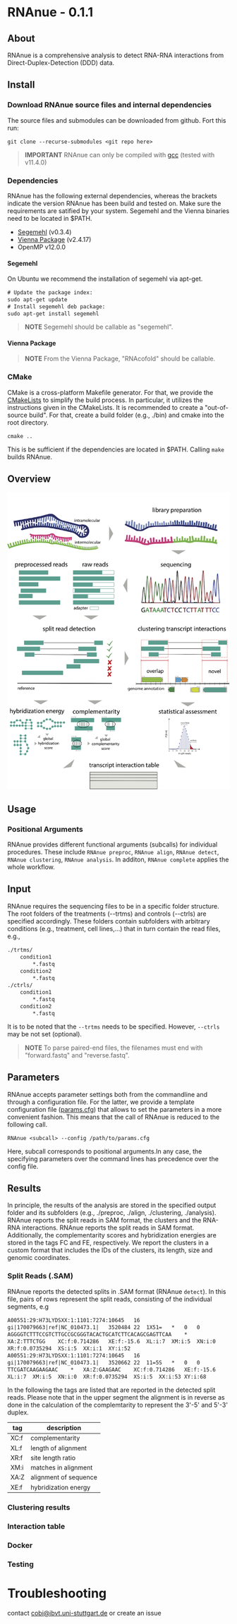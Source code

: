 # RNAnue - 0.1.1

## About
RNAnue is a comprehensive analysis to detect RNA-RNA interactions from Direct-Duplex-Detection (DDD) data.

## Install
### Download RNAnue source files and internal dependencies
The source files and submodules can be downloaded from github.
Fort this run:
```
git clone --recurse-submodules <git repo here>
```

> **IMPORTANT**  RNAnue can only be compiled with [gcc](https://gcc.gnu.org) (tested with v11.4.0)

### Dependencies
RNAnue has the following external dependencies, whereas the brackets indicate the version RNAnue has 
been build and tested on. Make sure the requirements are satified by your system.
Segemehl and the Vienna binaries need to be located in $PATH.

* [Segemehl](http://www.bioinf.uni-leipzig.de/Software/segemehl/) (v0.3.4)
* [Vienna Package](https://www.tbi.univie.ac.at/RNA/#binary_packages) (v2.4.17)
* OpenMP v12.0.0

#### Segemehl
On Ubuntu we recommend the installation of segemehl via apt-get.
``` 
# Update the package index:
sudo apt-get update
# Install segemehl deb package:
sudo apt-get install segemehl
```

> **NOTE**  Segemehl should be callable as "segemehl".

#### Vienna Package

> **NOTE**  From the Vienna Package, "RNAcofold" should be callable.

### CMake 
CMake is a cross-platform Makefile generator. For that, we provide the [CMakeLists](./source/CMakeLists.txt) 
to simplify the build process. In particular, it utilizes the instructions given in the CMakeLists.
It is recommended to create a "out-of-source build". For that, create a build folder (e.g., ./bin)
and cmake into the root directory.
```
cmake ..
```
This is be sufficient if the dependencies are located in $PATH. Calling `make` builds RNAnue. 

## Overview

![Principle](principle.png)

## Usage

### Positional Arguments
RNAnue provides different functional arguments (subcalls) for individual procedures. These include `RNAnue preproc`, 
`RNAnue align`, `RNAnue detect`, `RNAnue clustering`, `RNAnue analysis`. In additon, `RNAnue complete` applies the whole workflow.

## Input
RNAnue requires the sequencing files to be in a specific folder structure. The root folders of the 
treatments (--trtms) and controls (--ctrls) are specified accordingly. These folders contain subfolders
with arbitrary conditions (e.g., treatment, cell lines,...) that in turn contain the read files, e.g.,

```
./trtms/
    condition1
        *.fastq
    condition2
        *.fastq
./ctrls/
    condition1
        *.fastq
    condition2
        *.fastq
```
It is to be noted that the `--trtms` needs to be specified. However, `--ctrls` may be not set (optional).

> **NOTE**  To parse paired-end files, the filenames must end with "forward.fastq" and "reverse.fastq".

## Parameters
RNAnue accepts parameter settings both from the commandline and through a configuration file.
For the latter, we provide a template configuration file ([params.cfg](./example/params.cfg)) that
allows to set the parameters in a more convenient fashion. This means that the call of RNAnue 
is reduced to the following call. 
```
RNAnue <subcall> --config /path/to/params.cfg
```
Here, subcall corresponds to positional arguments.In any case, the specifying parameters over the command lines has 
precedence over the config file.

## Results

In principle, the results of the analysis are stored in the specified output folder and its subfolders
(e.g., ./preproc, ./align, ./clustering, ./analysis). RNAnue reports the split reads in SAM format, the clusters
and the RNA-RNA interactions. RNAnue reports the split reads in SAM format. Additionally, the complementarity 
scores and hybridization energies are stored in the tags FC and FE, respectively. We report the clusters in a
custom format that includes the IDs of the clusters, its length, size and genomic coordinates.

### Split Reads (.SAM)

RNAnue reports the detected splits in .SAM format (RNAnue `detect`). In this file, pairs of rows represent the
split reads, consisting of the individual segments, e.g
```
A00551:29:H73LYDSXX:1:1101:7274:10645	16	gi|170079663|ref|NC_010473.1|	3520484	22	1X51=	*	0	0	AGGGGTCTTTCCGTCTTGCCGCGGGTACACTGCATCTTCACAGCGAGTTCAA	*	XA:Z:TTTCTGG	XC:f:0.714286	XE:f:-15.6	XL:i:7	XM:i:5	XN:i:0	XR:f:0.0735294	XS:i:5	XX:i:1	XY:i:52
A00551:29:H73LYDSXX:1:1101:7274:10645	16	gi|170079663|ref|NC_010473.1|	3520662	22	11=5S	*	0	0	TTCGATCAAGAAGAAC	*	XA:Z:GAAGAAC	XC:f:0.714286	XE:f:-15.6	XL:i:7	XM:i:5	XN:i:0	XR:f:0.0735294	XS:i:5	XX:i:53	XY:i:68

```
In the following the tags are listed that are reported in the detected split reads. Please note that in the upper 
segment the alignment is in reverse as done in the calculation of the complemtarity to represent the 3'-5' and 5'-3' 
duplex.

| tag | description |
| --- | ----------- |
| XC:f | complementarity |
| XL:f | length of alignment |
| XR:f | site length ratio |
| XM:i | matches in alignment |
| XA:Z | alignment of sequence | 
| XE:f | hybridization energy |

### Clustering results


### Interaction table


### Docker


### Testing

# Troubleshooting
contact cobi@ibvt.uni-stuttgart.de or create an issue
